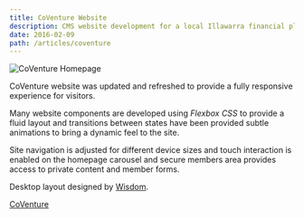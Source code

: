 ```yaml
---
title: CoVenture Website
description: CMS website development for a local Illawarra financial planner utilising flexbox and responsive techniques
date: 2016-02-09
path: /articles/coventure
---
```


![CoVenture Homepage](/images/coventure.png)

CoVenture website was updated and refreshed to provide a fully responsive experience for visitors.

Many website components are developed using *Flexbox CSS* to provide a fluid layout and transitions between states have been provided subtle animations to bring a dynamic feel to the site.

Site navigation is adjusted for different device sizes and touch interaction is enabled on the homepage carousel and secure members area provides access to private content and member forms.

Desktop layout designed by [Wisdom](http://wisdom.com.au).

[CoVenture](http://www.coventure.com.au)
